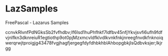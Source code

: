 # LazSamples
FreePascal - Lazarus Samples

ccnvkRlvnfPdNGksSb2fvfhdbv;lf6lsd1huPhfhkf7ldfbv45nfjYkvjsvfi6ufh9fdfvjnlfkn3dknreiuR1egtiothp9ot0pjMzxmcvldfklvdlkvnkfnkjnreegfnvdkfnknoiqwerqrwjtproigjg43478fvgjhagfjergegfdyfdhbkhblAhbopgbkjlsQdbvksjer;lkjrgg
